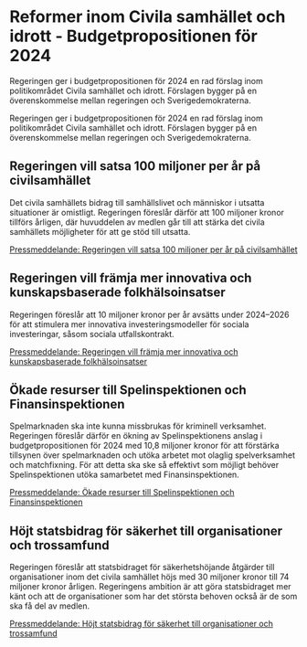 # Reformer inom Civila samhället och idrott - Budgetpropositionen för 2024

Regeringen ger i budgetpropositionen för 2024 en rad förslag inom politikområdet Civila samhället och idrott. Förslagen bygger på en överenskommelse mellan regeringen och Sverigedemokraterna.

Regeringen ger i budgetpropositionen för 2024 en rad förslag inom politikområdet Civila samhället och idrott. Förslagen bygger på en överenskommelse mellan regeringen och Sverigedemokraterna.

## Regeringen vill satsa 100 miljoner per år på civilsamhället

Det civila samhällets bidrag till samhällslivet och människor i utsatta situationer är omistligt. Regeringen föreslår därför att 100 miljoner kronor tillförs årligen, där huvuddelen av medlen går till att stärka det civila samhällets möjligheter för att ge stöd till utsatta.

[Pressmeddelande: Regeringen vill satsa 100 miljoner per år på civilsamhället](/pressmeddelanden/2023/09/regeringen-vill-satsa-100-miljoner-per-ar-pa-civilsamhallet/)

## Regeringen vill främja mer innovativa och kunskapsbaserade folkhälsoinsatser

Regeringen föreslår att 10 miljoner kronor per år avsätts under 2024–2026 för att stimulera mer innovativa investeringsmodeller för sociala investeringar, såsom sociala utfallskontrakt.

[Pressmeddelande: Regeringen vill främja mer innovativa och kunskapsbaserade folkhälsoinsatser](/pressmeddelanden/2023/09/regeringen-vill-framja-mer-innovativa-och-kunskapsbaserade-folkhalsoinsatser/)

## Ökade resurser till Spelinspektionen och Finansinspektionen

Spelmarknaden ska inte kunna missbrukas för kriminell verksamhet. Regeringen föreslår därför en ökning av Spelinspektionens anslag i budgetpropositionen för 2024 med 10,8 miljoner kronor för att förstärka tillsynen över spelmarknaden och utöka arbetet mot olaglig spelverksamhet och matchfixning. För att detta ska ske så effektivt som möjligt behöver Spelinspektionen utöka samarbetet med Finansinspektionen.

[Pressmeddelande: Ökade resurser till Spelinspektionen och Finansinspektionen](/pressmeddelanden/2023/09/okade-resurser-till-spelinspektionen-och-finansinspektionen/)

## Höjt statsbidrag för säkerhet till organisationer och trossamfund

Regeringen föreslår att statsbidraget för säkerhetshöjande åtgärder till organisationer inom det civila samhället höjs med 30 miljoner kronor till 74 miljoner kronor årligen. Regeringens ambition är att göra statsbidraget mer känt och att de organisationer som har det största behoven också är de som ska få del av medlen.

[Pressmeddelande: Höjt statsbidrag för säkerhet till organisationer och trossamfund](/pressmeddelanden/2023/09/hojt-statsbidrag-for-sakerhet-till-organisationer-och-trossamfund/)
